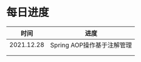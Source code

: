 # 每日进度

| 时间       | 进度                       |
| ---------- | -------------------------- |
| 2021.12.28 | Spring AOP操作基于注解管理 |
|            |                            |
|            |                            |

